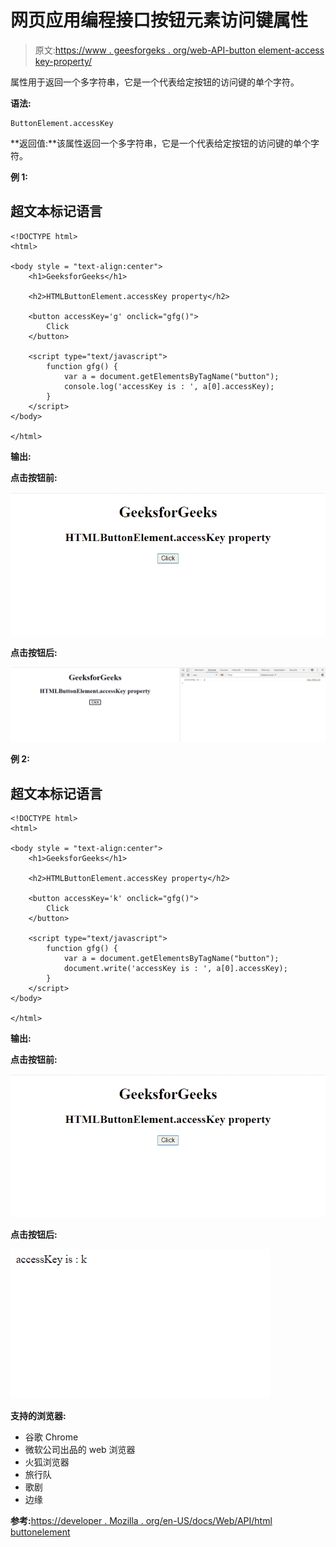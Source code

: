 # 网页应用编程接口按钮元素访问键属性

> 原文:[https://www . geesforgeks . org/web-API-button element-access key-property/](https://www.geeksforgeeks.org/web-api-buttonelement-accesskey-property/)

属性用于返回一个多字符串，它是一个代表给定按钮的访问键的单个字符。

**语法:**

```htmlhtml
ButtonElement.accessKey
```

**返回值:**该属性返回一个多字符串，它是一个代表给定按钮的访问键的单个字符。

**例 1:**

## 超文本标记语言

```htmlhtml
<!DOCTYPE html> 
<html> 

<body style = "text-align:center"> 
    <h1>GeeksforGeeks</h1> 

    <h2>HTMLButtonElement.accessKey property</h2> 

    <button accessKey='g' onclick="gfg()">
        Click
    </button>

    <script type="text/javascript">
        function gfg() {
            var a = document.getElementsByTagName("button");
            console.log('accessKey is : ', a[0].accessKey);
        }
    </script>
</body> 

</html>
```

**输出:**

**点击按钮前:**

![](img/67b336eb7c4939dad70c5518850299ef.png)

**点击按钮后:**

![](img/4214160b16af94d84670a899ea8e4a36.png)

**例 2:**

## 超文本标记语言

```htmlhtml
<!DOCTYPE html> 
<html> 

<body style = "text-align:center"> 
    <h1>GeeksforGeeks</h1> 

    <h2>HTMLButtonElement.accessKey property</h2> 

    <button accessKey='k' onclick="gfg()">
        Click
    </button>

    <script type="text/javascript">
        function gfg() {
            var a = document.getElementsByTagName("button");
            document.write('accessKey is : ', a[0].accessKey);
        }
    </script>
</body> 

</html>
```

**输出:**

**点击按钮前:**

![](img/67b336eb7c4939dad70c5518850299ef.png)

**点击按钮后:**

![](img/5adf203cd4ad2494a8dcc01afb3ebebe.png)

**支持的浏览器:**

*   谷歌 Chrome
*   微软公司出品的 web 浏览器
*   火狐浏览器
*   旅行队
*   歌剧
*   边缘

**参考:**[https://developer . Mozilla . org/en-US/docs/Web/API/html buttonelement](https://developer.mozilla.org/en-US/docs/Web/API/HTMLButtonElement)